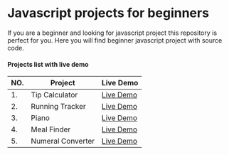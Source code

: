 # Javascript projects for beginners

If you are a beginner and looking for javascript project this repository is perfect for you. Here you will find beginner javascript project with source code.

#### Projects list with live demo

| NO. | Project           | Live Demo                                                                                  |
| --- | ----------------- | ------------------------------------------------------------------------------------------ |
| 1.  | Tip Calculator    | [Live Demo](https://ifat-fahim.github.io/javascript-projects/tip-calculator/)              |
| 2.  | Running Tracker   | [Live Demo](https://ifat-fahim.github.io/javascript-projects/running-tracker/)             |
| 3.  | Piano             | [Live Demo](https://ifat-fahim.github.io/javascript-projects/piano/index.html)             |
| 4.  | Meal Finder       | [Live Demo](https://ifat-fahim.github.io/javascript-projects/meal-finder/index.html)       |
| 5.  | Numeral Converter | [Live Demo](https://ifat-fahim.github.io/javascript-projects/numeral-converter/index.html) |
